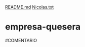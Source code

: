 [README.md](https://github.com/El-colibri-grupo-mintic2022/empresa-quesera/files/9389136/README.md)
[Nicolas.txt](https://github.com/El-colibri-grupo-mintic2022/empresa-quesera/files/9389130/Nicolas.txt)
# empresa-quesera
#COMENTARIO
